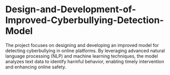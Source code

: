# Design-and-Development-of-Improved-Cyberbullying-Detection-Model
The project focuses on designing and developing an improved model for detecting cyberbullying in online platforms. By leveraging advanced natural language processing (NLP) and machine learning techniques, the model analyzes text data to identify harmful behavior, enabling timely intervention and enhancing online safety.
